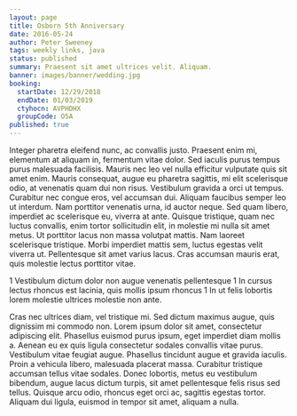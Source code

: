 ```yaml
---
layout: page
title: Osborn 5th Anniversary
date: 2016-05-24
author: Peter Sweeney
tags: weekly links, java
status: published
summary: Praesent sit amet ultrices velit. Aliquam.
banner: images/banner/wedding.jpg
booking:
  startDate: 12/29/2018
  endDate: 01/03/2019
  ctyhocn: AVPHDHX
  groupCode: O5A
published: true
---
```

Integer pharetra eleifend nunc, ac convallis justo. Praesent enim mi, elementum at aliquam in, fermentum vitae dolor. Sed iaculis purus tempus purus malesuada facilisis. Mauris nec leo vel nulla efficitur vulputate quis sit amet enim. Mauris consequat, augue eu pharetra sagittis, mi elit scelerisque odio, at venenatis quam dui non risus. Vestibulum gravida a orci ut tempus. Curabitur nec congue eros, vel accumsan dui. Aliquam faucibus semper leo ut interdum. Nam porttitor venenatis urna, id auctor neque. Sed quam libero, imperdiet ac scelerisque eu, viverra at ante. Quisque tristique, quam nec luctus convallis, enim tortor sollicitudin elit, in molestie mi nulla sit amet metus. Ut porttitor lacus non massa volutpat mattis. Nam laoreet scelerisque tristique. Morbi imperdiet mattis sem, luctus egestas velit viverra ut. Pellentesque sit amet varius lacus. Cras accumsan mauris erat, quis molestie lectus porttitor vitae.

1 Vestibulum dictum dolor non augue venenatis pellentesque
1 In cursus lectus rhoncus est lacinia, quis mollis ipsum rhoncus
1 In ut felis lobortis lorem molestie ultrices molestie non ante.

Cras nec ultrices diam, vel tristique mi. Sed dictum maximus augue, quis dignissim mi commodo non. Lorem ipsum dolor sit amet, consectetur adipiscing elit. Phasellus euismod purus ipsum, eget imperdiet diam mollis a. Aenean eu ex quis ligula consectetur sodales convallis vitae purus. Vestibulum vitae feugiat augue. Phasellus tincidunt augue et gravida iaculis. Proin a vehicula libero, malesuada placerat massa. Curabitur tristique accumsan tellus vitae sodales. Donec lobortis, metus eu vestibulum bibendum, augue lacus dictum turpis, sit amet pellentesque felis risus sed tellus. Quisque arcu odio, rhoncus eget orci ac, sagittis egestas tortor. Aliquam dui ligula, euismod in tempor sit amet, aliquam a nulla.
